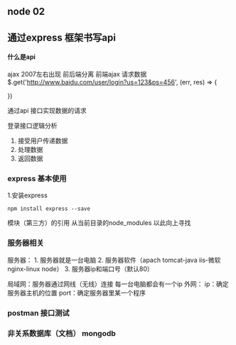 ## node 02

## 通过express 框架书写api

#### 什么是api
  ajax 2007左右出现
  前后端分离 前端ajax 请求数据
  $.get('http://www.baidu.com/user/login?us=123&ps=456', (err, res) => {

  })

  通过api 接口实现数据的请求

  登录接口逻辑分析
  1. 接受用户传递数据
  2. 处理数据
  3. 返回数据

### express 基本使用

  1.安装express
  ```
  npm install express --save
  ```
  模块（第三方）的引用 从当前目录的node_modules 以此向上寻找

### 服务器相关

  服务器：
    1. 服务器就是一台电脑
    2. 服务器软件（apach tomcat-java iis-微软 nginx-linux node）
    3. 服务器ip和端口号（默认80）

  局域网：服务器通过网线（无线）连接 每一台电脑都会有一个ip
  外网：
  ip：确定服务器主机的位置
  port：确定服务器里某一个程序

### postman 接口测试

### 非关系数据库（文档） mongodb